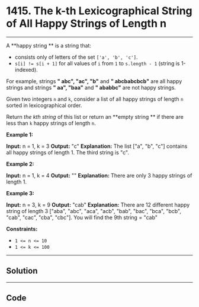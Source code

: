 # 1415. The k-th Lexicographical String of All Happy Strings of Length n

---

A **happy string ** is a string that:

  * consists only of letters of the set `['a', 'b', 'c']`.
  * `s[i] != s[i + 1]` for all values of `i` from `1` to `s.length - 1` (string is 1-indexed).



For example, strings **" abc", "ac", "b"** and **" abcbabcbcb"** are all happy strings and strings **" aa", "baa"** and **" ababbc"** are not happy strings.

Given two integers `n` and `k`, consider a list of all happy strings of length `n` sorted in lexicographical order.

Return _the kth string_ of this list or return an **empty string ** if there are less than `k` happy strings of length `n`.

 

**Example 1:**


**Input:** n = 1, k = 3
**Output:** "c"
**Explanation:** The list ["a", "b", "c"] contains all happy strings of length 1. The third string is "c".


**Example 2:**


**Input:** n = 1, k = 4
**Output:** ""
**Explanation:** There are only 3 happy strings of length 1.


**Example 3:**


**Input:** n = 3, k = 9
**Output:** "cab"
**Explanation:** There are 12 different happy string of length 3 ["aba", "abc", "aca", "acb", "bab", "bac", "bca", "bcb", "cab", "cac", "cba", "cbc"]. You will find the 9th string = "cab"


 

**Constraints:**

  * `1 <= n <= 10`
  * `1 <= k <= 100`

---

## Solution



---

## Code
```python


```